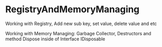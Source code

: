 # RegistryAndMemoryManaging


Working with Registry, Add new sub key, set value, delete value and etc

Working with Memory Managing: Garbage Collector, Destructors and method Dispose inside of Interface IDisposable
